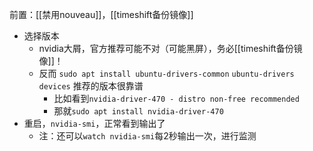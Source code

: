 前置：[[禁用nouveau]]，[[timeshift备份镜像]]

- 选择版本
  - nvidia大屑，官方推荐可能不对（可能黑屏），务必[[timeshift备份镜像]]！
  - 反而
`sudo apt install ubuntu-drivers-common`
`ubuntu-drivers devices`
推荐的版本很靠谱
    - 比如看到`nvidia-driver-470 - distro non-free recommended`
    - 那就`sudo apt install nvidia-driver-470`
- 重启，`nvidia-smi`，正常看到输出了
  - 注：还可以`watch nvidia-smi`每2秒输出一次，进行监测